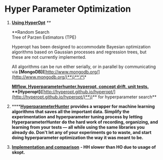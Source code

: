 # Hyper Parameter Optimization

1. [ **Using HyperOpt**](http://hyperopt.github.io/hyperopt/) _\*\*_

   \*\*Random Search  
   Tree of Parzen Estimators \(TPE\)

   Hyperopt has been designed to accommodate Bayesian optimization algorithms based on Gaussian processes and regression trees, but these are not currently implemented.

   All algorithms can be run either serially, or in parallel by communicating via **\[**MongoDB**\]\(**[http://www.mongodb.org/](http://www.mongodb.org/)**\)**.\*\*

   [**Mlflow, Hyperparameterhunter,hyperopt, concept drift, unit tests.**](https://towardsdatascience.com/putting-ml-in-production-ii-logging-and-monitoring-algorithms-91f174044e4e)  
   **\*\*\[**Hyperopt**\]\(**[http://hyperopt.github.io/hyperopt/](http://hyperopt.github.io/hyperopt/)**\)** for hyperparameter search\*\*

2. \*\*\*\*[**HyperparameterHunter**](https://github.com/HunterMcGushion/hyperparameter_hunter) **provides a wrapper for machine learning algorithms that saves all the important data. Simplify the experimentation and hyperparameter tuning process by letting HyperparameterHunter do the hard work of recording, organizing, and learning from your tests — all while using the same libraries you already do. Don't let any of your experiments go to waste, and start doing hyperparameter optimization the way it was meant to be.**
3. [**Implementation and comparison**](https://towardsdatascience.com/putting-ml-in-production-ii-logging-and-monitoring-algorithms-91f174044e4e) **- HH slower than HO due to usage of skopt.**

